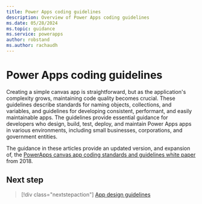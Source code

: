 ```yaml
---
title: Power Apps coding guidelines
description: Overview of Power Apps coding guidelines
ms.date: 05/28/2024
ms.topic: guidance
ms.service: powerapps
author: robstand
ms.author: rachaudh
---
```


# Power Apps coding guidelines

Creating a simple canvas app is straightforward, but as the application's complexity grows, maintaining code quality becomes crucial. These guidelines describe standards for naming objects, collections, and variables, and guidelines for developing consistent, performant, and easily maintainable apps. The guidelines provide essential guidance for developers who design, build, test, deploy, and maintain Power Apps apps in various environments, including small businesses, corporations, and government entities.

The guidance in these articles provide an updated version, and expansion of, the [PowerApps canvas app coding standards and guidelines white paper](https://pahandsonlab.blob.core.windows.net/documents/PowerApps%20canvas%20app%20coding%20standards%20and%20guidelines.pdf) from 2018.

## Next step

> [!div class="nextstepaction"]
> [App design guidelines](app-design-guidelines.md)
